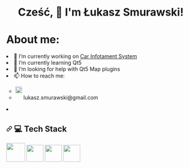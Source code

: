 <h1 align="center" dir="auto"> Cześć, 👋 I'm Łukasz Smurawski! </h1>

<h1 dir="auto"> About me: </h1>
    <li>🔭 I’m currently working on <a href="https://github.com/MrWiseBeaver/Car-Infotament-System">Car Infotament System</a> </li>
    <li>🌱 I’m currently learning Qt5 </li>
    <li>🤔 I’m looking for help with Qt5 Map plugins </li>
    <li> 📫 How to reach me:  </li>
    <ul style="list-style:circle">
        <li>  <a href="https://www.linkedin.com/in/%C5%82ukasz-smurawski-830a70209"> <img src="https://upload.wikimedia.org/wikipedia/commons/8/81/LinkedIn_icon.svg"            width=18 height=18>   </a> </li>
        <li> <img src="https://logo-logos.com/2016/11/Google_Mail_Gmail_logo_icon.png" width=18 height=13> lukasz.smurawski@gmail.com </li>
    </ul>
<li> </li>
<!-- TECH STACK -->
<h2 dir="auto">
    <a id="user-content--tech-stack" class="anchor" href="#-tech-stack" aria-hidden="true"><svg class="octicon octicon-link" viewBox="0 0 16 16" version="1.1"              width="16" height="16" aria-hidden="true"><path fill-rule="evenodd" d="M7.775 3.275a.75.75 0 001.06 1.06l1.25-1.25a2 2 0 112.83 2.83l-2.5 2.5a2 2 0 01-2.83 0 .75.75 0    00-1.06 1.06 3.5 3.5 0 004.95 0l2.5-2.5a3.5 3.5 0 00-4.95-4.95l-1.25 1.25zm-4.69 9.64a2 2 0 010-2.83l2.5-2.5a2 2 0 012.83 0 .75.75 0 001.06-1.06 3.5 3.5 0 00-4.95        0l-2.5 2.5a3.5 3.5 0 004.95 4.95l1.25-1.25a.75.75 0 00-1.06-1.06l-1.25 1.25a2 2 0 01-2.83 0z"></path></svg></a>
    <g-emoji class="g-emoji" alias="computer" fallback-src="https://github.githubassets.com/images/icons/emoji/unicode/1f4bb.png">💻</g-emoji>
    Tech Stack
</h2>
<p dir="auto">
    <a target="_blank" rel="noopener noreferrer"><img src="https://doc.qt.io/qt-5.15/images/icon_Qt_78x78px.png" width="50" height="50"></a>
    <a target="_blank" rel="noopener noreferrer"><img src="https://cdn.worldvectorlogo.com/logos/c.svg" width="45" height="45"></a>
    <a target="_blank" rel="noopener noreferrer"><img src="https://cdn.worldvectorlogo.com/logos/c-1.svg" width="45" height="45"></a>
    <a target="_blank" rel="noopener noreferrer"><img src="https://cdn.worldvectorlogo.com/logos/python-5.svg" width="45" height="45"></a>
</p>
 
<!-- 
- 👯 I’m looking to collaborate on ...
- 😄 Pronouns: ...
- 💬 Ask me about ...
- ⚡ Fun fact: ...
-->
